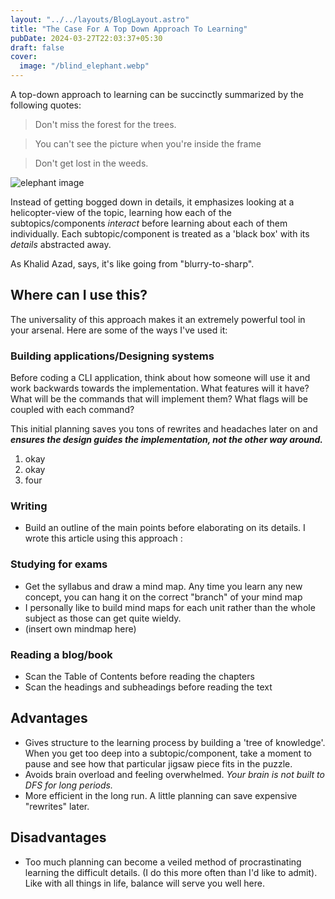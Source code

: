 ```yaml
---
layout: "../../layouts/BlogLayout.astro"
title: "The Case For A Top Down Approach To Learning"
pubDate: 2024-03-27T22:03:37+05:30
draft: false
cover:
  image: "/blind_elephant.webp"
---
```


A top-down approach to learning can be succinctly summarized by the following quotes:

> Don't miss the forest for the trees.

> You can't see the picture when you're inside the frame

> Don't get lost in the weeds.

<!-- {{<figure src="https://padaseva.in/wp-content/uploads/2019/12/elephant-blind-men.jpg" caption="Blind Elephant" width="80%" align="center">}} -->
<!-- {{<figure src="https://padaseva.in/wp-content/uploads/2019/12/elephant-blind-men.jpg" caption="Blind Elephant" width="80%" align="center">}} -->
<!-- {{<figure src="https://padaseva.in/wp-content/uploads/2019/12/elephant-blind-men.jpg" caption="Blind Elephant" width="80%" align="center">}} -->

![elephant image](https://padaseva.in/wp-content/uploads/2019/12/elephant-blind-men.jpg)

Instead of getting bogged down in details, it emphasizes looking at a helicopter-view of the topic, learning how each of the subtopics/components _interact_ before learning about each of them individually. Each subtopic/component is treated as a 'black box' with its _details_ abstracted away.

As Khalid Azad, says, it's like going from "blurry-to-sharp".

<!--
{{<figure src="/baseline_vs_progressive.png.webp" caption="The traditional bottom-up approach vs a top-down approach" align="center">}} -->

## Where can I use this?

The universality of this approach makes it an extremely powerful tool in your arsenal. Here are some of the ways I've used it:

### Building applications/Designing systems

Before coding a CLI application, think about how someone will use it and work backwards towards the implementation. What features will it have? What will be the commands that will implement them? What flags will be coupled with each command?

This initial planning saves you tons of rewrites and headaches later on and **_ensures the design guides the implementation, not the other way around._**

1. okay
2. okay
3. four

<!--
{{<figure src="https://cdn.hashnode.com/res/hashnode/image/upload/v1677566893823/f9ef3fbe-6554-48df-a77d-62dce50e17d1.png?auto=compress,format&format=webp" caption="Planning for a PDF processing CLI tool" align=center >}} -->

### Writing

- Build an outline of the main points before elaborating on its details. I wrote this article using this approach :

### Studying for exams

- Get the syllabus and draw a mind map. Any time you learn any new concept, you can hang it on the correct "branch" of your mind map
- I personally like to build mind maps for each unit rather than the whole subject as those can get quite wieldy.
- (insert own mindmap here)

### Reading a blog/book

- Scan the Table of Contents before reading the chapters
- Scan the headings and subheadings before reading the text

## Advantages

- Gives structure to the learning process by building a 'tree of knowledge'. When you get too deep into a subtopic/component, take a moment to pause and see how that particular jigsaw piece fits in the puzzle.
- Avoids brain overload and feeling overwhelmed. _Your brain is not built to DFS for long periods._
- More efficient in the long run. A little planning can save expensive "rewrites" later.

## Disadvantages

- Too much planning can become a veiled method of procrastinating learning the difficult details. (I do this more often than I'd like to admit). Like with all things in life, balance will serve you well here.
